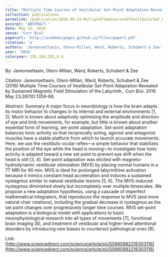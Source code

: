 ```yaml
---
title: "Multiple Time Courses of Vestibular Set-Point Adaptation Revealed by Sustained Magnetic Field Stimulation of the Labyrinth."
collection: publications
permalink: /publication/2016-05-23-MultipleTimeCoursesOfVestibularSet_PointAdaptationRevealedBySus
excerpt: 'ABSTRACT.'
date: May 23, 2016
venue: 'Curr Biol'
paperurl: 'http://academicpages.github.io/files/paper1.pdf'
citation: 'a'
authors: 'Jareonsettasin, Otero-Millan, Ward, Roberts, Schubert & Zee'
year: '2016'
coloryear: 155,154,151,0.4
---
```


By: Jareonsettasin, Otero-Millan, Ward, Roberts, Schubert & Zee

Citation: Jareonsettasin, Otero-Millan, Ward, Roberts, Schubert & Zee (2016) Multiple Time Courses of Vestibular Set-Point Adaptation Revealed by Sustained Magnetic Field Stimulation of the Labyrinth.. Curr Biol. 2016 May 23;26(10):1359-66. 

Abstract: Summary
A major focus in neurobiology is how the brain adapts its motor behavior to changes in its internal and external environments [1, 2]. Much is known about adaptively optimizing the amplitude and direction of eye and limb movements, for example, but little is known about another essential form of learning, set-point adaptation. Set-point adaptation balances tonic activity so that reciprocally acting, agonist and antagonist muscles have a stable platform from which to launch accurate movements. Here, we use the vestibulo-ocular reflex—a simple behavior that stabilizes the position of the eye while the head is moving—to investigate how tonic activity is adapted toward a new set point to prevent eye drift when the head is still [3, 4]. Set-point adaptation was elicited with magneto-hydrodynamic vestibular stimulation (MVS) by placing normal humans in a 7T MRI for 90 min. MVS is ideal for prolonged labyrinthine activation because it mimics constant head acceleration and induces a sustained nystagmus similar to natural vestibular lesions [5, 6]. The MVS-induced nystagmus diminished slowly but incompletely over multiple timescales. We propose a new adaptation hypothesis, using a cascade of imperfect mathematical integrators, that reproduces the response to MVS (and more natural chair rotations), including the gradual decrease in nystagmus as the set point changes over progressively longer time courses. MVS set-point adaptation is a biological model with applications to basic neurophysiological research into all types of movements [7], functional brain imaging [8], and treatment of vestibular and higher-level attentional disorders by introducing new biases to counteract pathological ones [9].

Link: [http://www.sciencedirect.com/science/article/pii/S0960982216303116](http://www.sciencedirect.com/science/article/pii/S0960982216303116)
